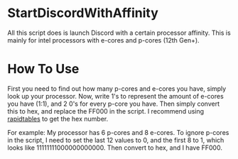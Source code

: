 # StartDiscordWithAffinity
All this script does is launch Discord with a certain processor affinity.
This is mainly for intel processors with e-cores and p-cores (12th Gen+).

# How To Use
First you need to find out how many p-cores and e-cores you have, simply look up your processor. Now, write 1's to represent the amount of e-cores you have (1:1), and 2 0's for every p-core you have.
Then simply convert this to hex, and replace the FF000 in the script.
I recommend using [rapidtables](https://www.rapidtables.com/convert/number/binary-to-hex.html) to get the hex number.

For example: My processor has 6 p-cores and 8 e-cores. To ignore p-cores in the script, I need to set the last 12 values to 0, and the first 8 to 1, which looks like 11111111000000000000. Then convert to hex, and I have FF000.
